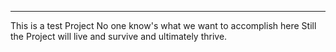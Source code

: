 ---
This is a test Project
No one know's what we want to accomplish here
Still the Project will live and survive and ultimately thrive.
